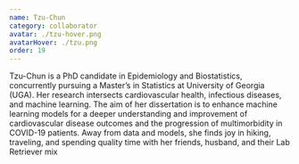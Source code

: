 ```yaml
---
name: Tzu-Chun
category: collaborator
avatar: ./tzu-hover.png
avatarHover: ./tzu.png
order: 19
---
```


Tzu-Chun is a PhD candidate in Epidemiology and Biostatistics, concurrently pursuing a Master’s in Statistics at University of Georgia (UGA). Her research intersects cardiovascular health, infectious diseases, and machine learning. The aim of her dissertation is to enhance machine learning models for a deeper understanding and improvement of cardiovascular disease outcomes and the progression of multimorbidity in COVID-19 patients. Away from data and models, she finds joy in hiking, traveling, and spending quality time with her friends, husband, and their Lab Retriever mix
